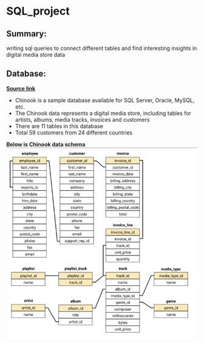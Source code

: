 # SQL_project
## Summary:
writing sql queries to connect different tables and find interesting insights in digital media store data

## Database:
__[Source link](https://github.com/lerocha/chinook-database)__

* Chinook is a sample database available for SQL Server, Oracle, MySQL, etc.
* The Chinook data represents a digital media store, including tables for artists, albums, media tracks, invoices and customers
* There are 11 tables in this database
* Total 59 customers from 24 different countries

__Below is Chinook data schema__ <br/>
![chinook schema](https://github.com/ejjan/SQL_project/blob/master/chinook_schema.png)
